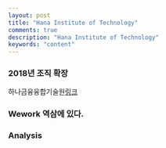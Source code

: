 ```yaml
---
layout: post
title: "Hana Institute of Technology"
comments: true
description: "Hana Institute of Technology"
keywords: "content"
---
```


### 2018년 조직 확장

하나금융융합기술원[링크](http://news.khan.co.kr/kh_news/khan_art_view.html?art_id=201810301128001)


### Wework 역삼에 있다.

### Analysis